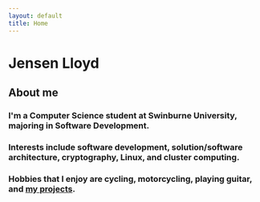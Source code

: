 ```yaml
---
layout: default
title: Home
---
```

# Jensen Lloyd
## About me
### I'm a Computer Science student at Swinburne University, majoring in Software Development.
### Interests include software development, solution/software architecture, cryptography, Linux, and cluster computing.
### Hobbies that I enjoy are cycling, motorcycling, playing guitar, and [my projects](projects/index.md).
